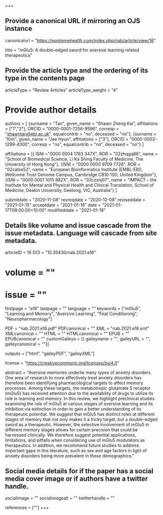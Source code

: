 +++
## Provide a canonical URL if mirroring an OJS instance
canonicalurl = "https://epistemehealth.com/index.php/nab/article/view/16"

title = "mGlu5: A double-edged sword for aversive learning related therapeutics"

## Provide the article type and the ordering of its type in the contents page
articleType = "Review Articles"
articleType_weight = "4"

# Provide author details
authors = [
  {surname = "Tan",  given_name = "Shawn Zheng Kai",  affiliations = ["1","2"],  ORCID = "0000-0001-7258-9596", corresp = "shawntan@ebi.ac.uk", equalcontrib = "no", deceased = "no"},
  {surname = "Kim", given_name = "Jee Hyun", affiliations = ["3"], ORCID = "0000-0002-1299-4300", corresp = "no", equalcontrib = "no", deceased = "no"}
]

affiliations = [{ ISNI ="0000 0004 1763 347X", ROR = "02zhqgq86", name = "School of Biomedical Science, Li Ka Shing Faculty of Medicine, The University of Hong Kong"},
{ISNI = "0000 0000 9709 7726", ROR = "02catss52", name = "European Bioinformatics Institute (EMBL-EBI), Wellcome Trust Genome Campus, Cambridge CB10 1SD, United Kingdom"},
{ISNI = "0000 0001 1015 882X", ROR = "02czsnj07", name = "IMPACT – the Institute for Mental and Physical Health and Clinical Translation, School of Medicine, Deakin University, Geelong, VIC, Australia"}
]

submitdate = "2020-11-08"
revreqdate = "2020-12-08"
reviseddate = "2021-01-15"
acceptdate = "2021-01-16"
date = "2021-01-17T09:00:00+10:00"
modifieddate = "2021-01-18"

## Details like volume and issue cascade from the issue metadata. Language will cascade from site metadata.

articleID = 16
DOI = "10.35430/nab.2021.e16"
# volume = ""
# issue = ""
firstpage = "e16"
lastpage = ""
language = ""
keywords = ["mGlu5",
  "Learning and Memory",
  "Aversive Learning",
  "Feat Conditioning",
  "Neuropharmacology"]


PDF = "nab.2021.e16.pdf"
PDFcanonical = ""
XML = "nab.2021.e16.xml"
XMLcanonical = ""
HTML = ""
HTMLcanonical = ""
EPUB = ""
EPUBcanonical = ""
customGalleys = [{ galleyname = "", galleyURL = "", galleycanonical = ""}]

outputs = ["html", "galleyPDF", "galleyXML"]

license = "https://creativecommons.org/licenses/by/4.0"

abstract = "Aversive memories underlie many types of anxiety disorders. One area of research to more effectively treat anxiety disorders has therefore been identifying pharmacological targets to affect memory processes. Among these targets, the metabotropic glutamate 5 receptor (mGlu5) has received attention due to the availability of drugs to utilize its role in learning and memory. In this review, we highlight preclinical studies examining the role of mGlu5 at various stages of aversive learning and its inhibition via extinction in order to gain a better understanding of its therapeutic potential. We suggest that mGlu5 has distinct roles at different stages of memory that not only makes it a tricky target, but a double-edged sword as a therapeutic. However, the selective involvement of mGlu5 in different memory stages allows for certain precision that could be harnessed clinically. We therefore suggest potential applications, limitations, and pitfalls when considering use of mGlu5 modulators as therapeutics. In addition, we recommend future studies to address important gaps in this literature, such as sex and age factors in light of anxiety disorders being more prevalent in those demographics."

## Social media details for if the paper has a social media cover image or if authors have a twitter handle.
socialimage = ""
socialimagealt = ""
twitterhandle = ""

references = [""]
+++

